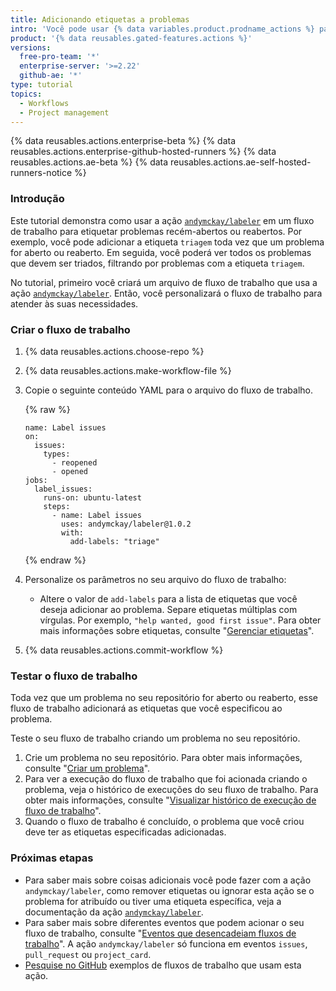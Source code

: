 ```yaml
---
title: Adicionando etiquetas a problemas
intro: 'Você pode usar {% data variables.product.prodname_actions %} para etiquetar problemas automaticamente.'
product: '{% data reusables.gated-features.actions %}'
versions:
  free-pro-team: '*'
  enterprise-server: '>=2.22'
  github-ae: '*'
type: tutorial
topics:
  - Workflows
  - Project management
---
```


{% data reusables.actions.enterprise-beta %}
{% data reusables.actions.enterprise-github-hosted-runners %}
{% data reusables.actions.ae-beta %}
{% data reusables.actions.ae-self-hosted-runners-notice %}

### Introdução

Este tutorial demonstra como usar a ação [`andymckay/labeler`](https://github.com/marketplace/actions/simple-issue-labeler) em um fluxo de trabalho para etiquetar problemas recém-abertos ou reabertos. Por exemplo, você pode adicionar a etiqueta `triagem` toda vez que um problema for aberto ou reaberto. Em seguida, você poderá ver todos os problemas que devem ser triados, filtrando por problemas com a etiqueta `triagem`.

No tutorial, primeiro você criará um arquivo de fluxo de trabalho que usa a ação [`andymckay/labeler`](https://github.com/marketplace/actions/simple-issue-labeler). Então, você personalizará o fluxo de trabalho para atender às suas necessidades.

### Criar o fluxo de trabalho

1. {% data reusables.actions.choose-repo %}
2. {% data reusables.actions.make-workflow-file %}
3. Copie o seguinte conteúdo YAML para o arquivo do fluxo de trabalho.

    {% raw %}
    ```yaml{:copy}
    name: Label issues
    on:
      issues:
        types:
          - reopened
          - opened
    jobs:
      label_issues:
        runs-on: ubuntu-latest
        steps:
          - name: Label issues
            uses: andymckay/labeler@1.0.2
            with:
              add-labels: "triage"
    ```
    {% endraw %}
4. Personalize os parâmetros no seu arquivo do fluxo de trabalho:
   - Altere o valor de `add-labels` para a lista de etiquetas que você deseja adicionar ao problema. Separe etiquetas múltiplas com vírgulas. Por exemplo, `"help wanted, good first issue"`. Para obter mais informações sobre etiquetas, consulte "[Gerenciar etiquetas](/github/managing-your-work-on-github/managing-labels#applying-labels-to-issues-and-pull-requests)".
5. {% data reusables.actions.commit-workflow %}

### Testar o fluxo de trabalho

Toda vez que um problema no seu repositório for aberto ou reaberto, esse fluxo de trabalho adicionará as etiquetas que você especificou ao problema.

Teste o seu fluxo de trabalho criando um problema no seu repositório.

1. Crie um problema no seu repositório. Para obter mais informações, consulte "[Criar um problema](/github/managing-your-work-on-github/creating-an-issue)".
2. Para ver a execução do fluxo de trabalho que foi acionada criando o problema, veja o histórico de execuções do seu fluxo de trabalho. Para obter mais informações, consulte "[Visualizar histórico de execução de fluxo de trabalho](/actions/managing-workflow-runs/viewing-workflow-run-history)".
3. Quando o fluxo de trabalho é concluído, o problema que você criou deve ter as etiquetas especificadas adicionadas.

### Próximas etapas

- Para saber mais sobre coisas adicionais você pode fazer com a ação `andymckay/labeler`, como remover etiquetas ou ignorar esta ação se o problema for atribuído ou tiver uma etiqueta específica, veja a documentação da ação [`andymckay/labeler`](https://github.com/marketplace/actions/simple-issue-labeler).
- Para saber mais sobre diferentes eventos que podem acionar o seu fluxo de trabalho, consulte "[Eventos que desencadeiam fluxos de trabalho](/actions/reference/events-that-trigger-workflows#issues)". A ação `andymckay/labeler` só funciona em eventos `issues`, `pull_request` ou `project_card`.
- [Pesquise no GitHub](https://github.com/search?q=%22uses:+andymckay/labeler%22&type=code) exemplos de fluxos de trabalho que usam esta ação.
